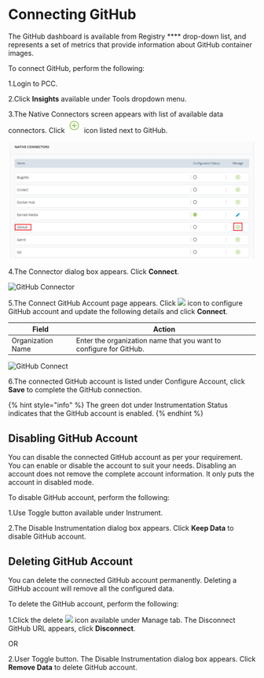 # Connecting GitHub

The GitHub dashboard is available from Registry \*\*\*\* drop-down list, and represents a set of metrics that provide information about GitHub container images.

To connect GitHub, perform the following:

1.Login to PCC.

2.Click **Insights** available under Tools dropdown menu.

3.The Native Connectors screen appears with list of available data connectors. Click ![](../../../.gitbook/assets/Connect.png) icon listed next to GitHub.

![GitHub](<../../../.gitbook/assets/Github (2).png>)

4.The Connector dialog box appears. Click **Connect**.

![GitHub Connector](../../../.gitbook/assets/Github\_Connect.png)

5.The Connect GitHub Account page appears. Click ![](<../../../.gitbook/assets/Con\_Icon (1).png>) icon to configure GitHub account and update the following details and click **Connect**.

| Field             | Action                                                             |
| ----------------- | ------------------------------------------------------------------ |
| Organization Name | Enter the organization name that you want to configure for GitHub. |

![GitHub Connect](../../../.gitbook/assets/Add\_Github.png)

6.The connected GitHub account is listed under Configure Account, click **Save** to complete the GitHub connection.

{% hint style="info" %}
The green dot under Instrumentation Status indicates that the GitHub account is enabled.
{% endhint %}

## Disabling GitHub Account

You can disable the connected GitHub account as per your requirement. You can enable or disable the account to suit your needs. Disabling an account does not remove the complete account information. It only puts the account in disabled mode.

To disable GitHub account, perform the following:

1.Use Toggle button available under Instrument.

2.The Disable Instrumentation dialog box appears. Click **Keep Data** to disable GitHub account.

## Deleting GitHub Account

You can delete the connected GitHub account permanently. Deleting a GitHub account will remove all the configured data.

To delete the GitHub account, perform the following:

1.Click the delete ![](../../../.gitbook/assets/delete\_icon.png) icon available under Manage tab. The Disconnect GitHub URL appears, click **Disconnect**.

OR

2.User Toggle button. The Disable Instrumentation dialog box appears. Click **Remove Data** to delete GitHub account.
